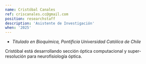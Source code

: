 ```yaml
---
name: Cristóbal Canales
ref: criscanales.cc@gmail.com 
position: researchstaff
description: 'Asistente de Investigación'
when: '2025'
---
```


- _Titulado en Bioquímica, Pontificia Universidad Católica de Chile_

Cristóbal está desarrollando sección óptica computacional y super-resolución para neurofisiología óptica. 